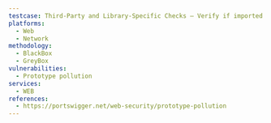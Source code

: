```yaml
---
testcase: Third-Party and Library-Specific Checks – Verify if imported or outdated libraries are affected by documented prototype pollution issues. Web (HTTP/HTTPS) service
platforms: 
  - Web
  - Network
methodology: 
  - BlackBox
  - GreyBox
vulnerabilities:
  - Prototype pollution
services:
  - WEB
references:
  - https://portswigger.net/web-security/prototype-pollution
---
```


